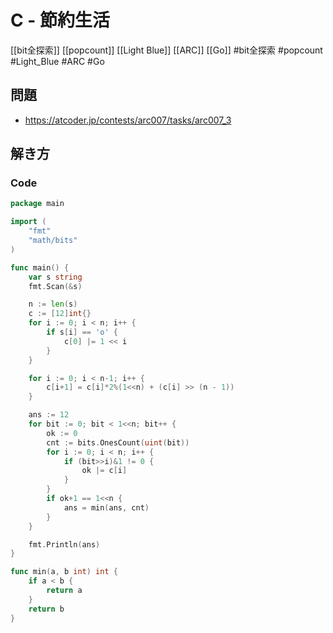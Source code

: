 # C - 節約生活
[[bit全探索]] [[popcount]] [[Light Blue]] [[ARC]] [[Go]]
#bit全探索 #popcount #Light_Blue #ARC #Go 

## 問題
- https://atcoder.jp/contests/arc007/tasks/arc007_3

## 解き方
### Code
```go
package main

import (
	"fmt"
	"math/bits"
)

func main() {
	var s string
	fmt.Scan(&s)

	n := len(s)
	c := [12]int{}
	for i := 0; i < n; i++ {
		if s[i] == 'o' {
			c[0] |= 1 << i
		}
	}

	for i := 0; i < n-1; i++ {
		c[i+1] = c[i]*2%(1<<n) + (c[i] >> (n - 1))
	}

	ans := 12
	for bit := 0; bit < 1<<n; bit++ {
		ok := 0
		cnt := bits.OnesCount(uint(bit))
		for i := 0; i < n; i++ {
			if (bit>>i)&1 != 0 {
				ok |= c[i]
			}
		}
		if ok+1 == 1<<n {
			ans = min(ans, cnt)
		}
	}

	fmt.Println(ans)
}

func min(a, b int) int {
	if a < b {
		return a
	}
	return b
}
```